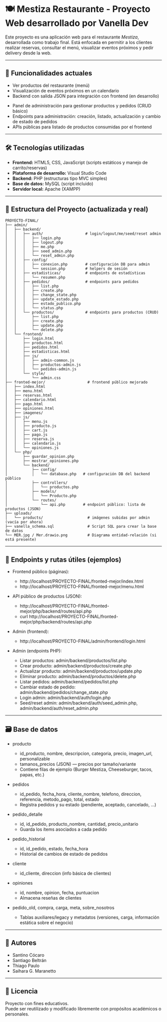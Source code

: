 # 🍽️ Mestiza Restaurante - Proyecto Web desarrollado por Vanella Dev

Este proyecto es una aplicación web para el restaurante *Mestiza*, desarrollada como trabajo final. Está enfocada en permitir a los clientes realizar reservas, consultar el menú, visualizar eventos próximos y pedir delivery desde la web.

---

## 🚀 Funcionalidades actuales

- Ver productos del restaurante (menú)
- Visualización de eventos próximos en un calendario
- Backend con salida JSON para integración con frontend (en desarrollo)
+ Panel de administración para gestionar productos y pedidos (CRUD básico)
+ Endpoints para administración: creación, listado, actualización y cambio de estado de pedidos
+ APIs públicas para listado de productos consumidas por el frontend

---

## 🛠️ Tecnologías utilizadas

- **Frontend:** HTML5, CSS, JavaScript (scripts estáticos y manejo de carrito/reservas)
- **Plataforma de desarrollo:** Visual Studio Code
- **Backend:** PHP (estructuras tipo MVC simples)
- **Base de datos:** MySQL (script incluido)
- **Servidor local:** Apache (XAMPP)

---

## 🧱 Estructura del Proyecto (actualizada y real)

```
PROYECTO-FINAL/
├── admin/
│   ├── backend/
│   │   ├── auth/                   # login/logout/me/seed/reset admin
│   │   │   ├── login.php
│   │   │   ├── logout.php
│   │   │   ├── me.php
│   │   │   ├── seed_admin.php
│   │   │   └── reset_admin.php
│   │   ├── config/
│   │   │   ├── conexion.php        # configuración DB para admin
│   │   │   └── session.php         # helpers de sesión
│   │   ├── estadisticas/           # endpoints de estadísticas
│   │   │   └── resumen.php
│   │   ├── pedidos/                # endpoints para pedidos
│   │   │   ├── list.php
│   │   │   ├── create.php
│   │   │   ├── change_state.php
│   │   │   ├── update_estado.php
│   │   │   ├── estado_publico.php
│   │   │   └── status.php
│   │   └── productos/              # endpoints para productos (CRUD)
│   │       ├── list.php
│   │       ├── create.php
│   │       ├── update.php
│   │       └── delete.php
│   └── frontend/
│       ├── login.html
│       ├── productos.html
│       ├── pedidos.html
│       ├── estadisticas.html
│       ├── js/
│       │   ├── admin-common.js
│       │   ├── productos-admin.js
│       │   └── pedidos-admin.js
│       └── style/
│           └── admin.css
├── fronted-mejor/                   # frontend público mejorado
│   ├── index.html
│   ├── menu.html
│   ├── reservas.html
│   ├── calendario.html
│   ├── pago.html
│   ├── opiniones.html
│   ├── imagenes/
│   ├── js/
│   │   ├── menu.js
│   │   ├── producto.js
│   │   ├── cart.js
│   │   ├── pago.js
│   │   ├── reserva.js
│   │   ├── calendario.js
│   │   └── opiniones.js
│   └── php/
│       ├── guardar_opinion.php
│       ├── mostrar_opiniones.php
│       └── backend/
│           ├── config/
│           │   └── database.php   # configuración DB del backend público
│           ├── controllers/
│           │   └── productos.php
│           ├── models/
│           │   └── Producto.php
│           └── routes/
│               └── api.php        # endpoint público: lista de productos (JSON)
├── uploads/
│   └── products/                    # imágenes subidas por admin (vacía por ahora)
├── vanella_schema.sql               # Script SQL para crear la base de datos
└── MER.jpg / Mer.drawio.png         # Diagrama entidad-relación (si está presente)
```

---

## 🔁 Endpoints y rutas útiles (ejemplos)

- Frontend público (páginas):
  - http://localhost/PROYECTO-FINAL/fronted-mejor/index.html
  - http://localhost/PROYECTO-FINAL/fronted-mejor/menu.html

- API público de productos (JSON):
  - http://localhost/PROYECTO-FINAL/fronted-mejor/php/backend/routes/api.php
  - curl http://localhost/PROYECTO-FINAL/fronted-mejor/php/backend/routes/api.php

- Admin (frontend):
  - http://localhost/PROYECTO-FINAL/admin/frontend/login.html

- Admin (endpoints PHP):
  - Listar productos: admin/backend/productos/list.php
  - Crear producto: admin/backend/productos/create.php
  - Actualizar producto: admin/backend/productos/update.php
  - Eliminar producto: admin/backend/productos/delete.php
  - Listar pedidos: admin/backend/pedidos/list.php
  - Cambiar estado de pedido: admin/backend/pedidos/change_state.php
  - Login admin: admin/backend/auth/login.php
  - Seed/reset admin: admin/backend/auth/seed_admin.php, admin/backend/auth/reset_admin.php

---

## 🗃️ Base de datos

- producto
  - id_producto, nombre, descripcion, categoria, precio, imagen_url, personalizable
  - tamanos_precios (JSON) — precios por tamaño/variante
  - Contiene filas de ejemplo (Burger Mestiza, Cheeseburger, tacos, papas, etc.)

- pedidos
  - id_pedido, fecha_hora, cliente_nombre, telefono, direccion, referencia, metodo_pago, total, estado
  - Registra pedidos y su estado (pendiente, aceptado, cancelado, ...)

- pedido_detalle
  - id, id_pedido, producto_nombre, cantidad, precio_unitario
  - Guarda los ítems asociados a cada pedido

- pedido_historial
  - id, id_pedido, estado, fecha_hora
  - Historial de cambios de estado de pedidos

- cliente
  - id_cliente, direccion (info básica de clientes)

- opiniones
  - id, nombre, opinion, fecha, puntuacion
  - Almacena reseñas de clientes

- pedido_old, compra, carga, meta, sobre_nosotros
  - Tablas auxiliares/legacy y metadatos (versiones, carga, información estática sobre el negocio)

---

## 👥 Autores

- Santino Cócaro
- Santiago Beltrán
- Thiago Paulo
- Saihara G. Maranetto

---

## 📜 Licencia

Proyecto con fines educativos.  
Puede ser reutilizado y modificado libremente con propósitos académicos o personales.
